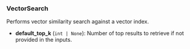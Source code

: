### VectorSearch

Performs vector similarity search against a vector index.

- **default_top_k** (`int | None`): Number of top results to retrieve if not provided in the inputs.
